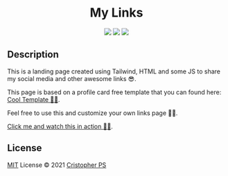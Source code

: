 <h1 align='center'>
  My Links
</h1>

<p align='center'>
  <img src="https://img.shields.io/badge/JavaScript-F7DF1E?style=for-the-badge&logo=javascript&logoColor=black"/> 
  <img src="https://img.shields.io/badge/HTML5-E34F26?style=for-the-badge&logo=html5&logoColor=white"/>
  <img src="https://img.shields.io/badge/Tailwind_CSS-38B2AC?style=for-the-badge&logo=tailwind-css&logoColor=white"/>
</p>

## Description

This is a landing page created using Tailwind, HTML and some JS to share my social media and other awesome links 😎.

This page is based on a profile card free template that you can found here: [Cool Template 👌🏼](https://www.tailwindtoolbox.com/templates/profile-card).

Feel free to use this and customize your own links page 🤘🏼.

[Click me and watch this in action 👋🏼](https://links.cristopherps.com/).

## License
[MIT](https://choosealicense.com/licenses/mit/) License © 2021 [Cristopher PS](https://github.com/ps-cristopher)
